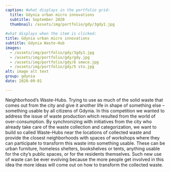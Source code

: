 ```yaml
---
caption: #what displays in the portfolio grid:
  title: Gdynia urban micro innovations
  subtitle: September 2020
  thumbnail: /assets/img/portfolio/gdy/3gdy1.jpg
  
#what displays when the item is clicked:
title: Gdynia urban micro innovations
subtitle: Gdynia Waste-Hub
images: 
  - /assets/img/portfolio/gdy/3gdy1.jpg
  - /assets/img/portfolio/gdy/gdy.jpg
  - /assets/img/portfolio/gdy/6 smece.jpg
  - /assets/img/portfolio/gdy/5 sto.jpg
alt: image alt text
group: gdynia
date: 2020-09-01

---
```

Neighborhood’s Waste-Hubs. Trying to use as much of the solid waste that comes out from the city and give it another life in shape of something else – something usable by all citizens of Gdynia. In this competition we wanted to address the issue of waste production which resulted from the world of over-consumption. By synchronizing with initiatives from the city who already take care of the waste collection and categorization, we want to build so called Waste-Hubs near the locations of collected waste and provide the closest neighborhoods with spaces of workshops where they can participate to transform this waste into something usable. These can be urban furniture, homeless shelters, bookshelves or tents, anything usable for the city’s public spaces, or for the residents themselves. Such new use of waste can be ever evolving because the more people get involved in this idea the more ideas will come out on how to transform the collected waste. 
